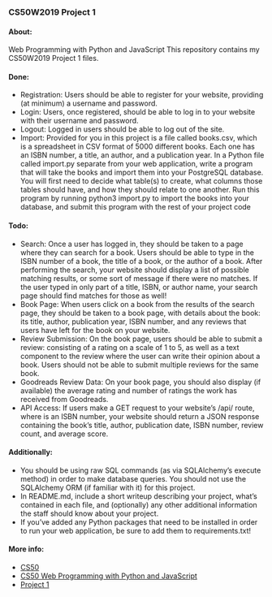 ### CS50W2019 Project 1

#### About:
Web Programming with Python and JavaScript
This repository contains my CS50W2019 Project 1 files.

#### Done:
* Registration: Users should be able to register for your website, 
providing (at minimum) a username and password.
* Login: Users, once registered, should be able to log in to your website with their username and password.
* Logout: Logged in users should be able to log out of the site.
* Import: Provided for you in this project is a file called books.csv, which is a spreadsheet in CSV format of 5000 different books. Each one has an ISBN number, a title, an author, and a publication year. In a Python file called import.py separate from your web application, write a program that will take the books and import them into your PostgreSQL database. You will first need to decide what table(s) to create, what columns those tables should have, and how they should relate to one another. Run this program by running python3 import.py to import the books into your database, and submit this program with the rest of your project code

#### Todo:
* Search: Once a user has logged in, they should be taken to a page where they can search for a book. Users should be able to type in the ISBN number of a book, the title of a book, or the author of a book. After performing the search, your website should display a list of possible matching results, or some sort of message if there were no matches. If the user typed in only part of a title, ISBN, or author name, your search page should find matches for those as well!
* Book Page: When users click on a book from the results of the search page, they should be taken to a book page, with details about the book: its title, author, publication year, ISBN number, and any reviews that users have left for the book on your website.
* Review Submission: On the book page, users should be able to submit a review: consisting of a rating on a scale of 1 to 5, as well as a text component to the review where the user can write their opinion about a book. Users should not be able to submit multiple reviews for the same book.
* Goodreads Review Data: On your book page, you should also display (if available) the average rating and number of ratings the work has received from Goodreads.
* API Access: If users make a GET request to your website’s /api/<isbn> route, where <isbn> is an ISBN number, your website should return a JSON response containing the book’s title, author, publication date, ISBN number, review count, and average score.

#### Additionally:
* You should be using raw SQL commands (as via SQLAlchemy’s execute method) in order to make database queries. You should not use the SQLAlchemy ORM (if familiar with it) for this project.
* In README.md, include a short writeup describing your project, what’s contained in each file, and (optionally) any other additional information the staff should know about your project.
* If you’ve added any Python packages that need to be installed in order to run your web application, be sure to add them to requirements.txt!

#### More info:
* [CS50](https://cs50.harvard.edu/college/)
* [CS50 Web Programming with Python and JavaScript](https://www.edx.org/course/cs50s-web-programming-with-python-and-javascript)
* [Project 1](https://docs.cs50.net/web/2019/x/projects/1/project1.html)